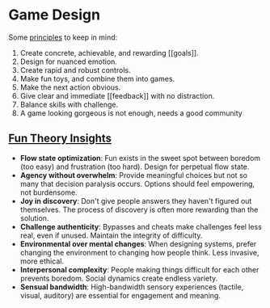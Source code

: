 # Game Design

Some [principles](https://youtu.be/zaxAdRlyZQ8) to keep in mind:

1. Create concrete, achievable, and rewarding [[goals]].
2. Design for nuanced emotion.
3. Create rapid and robust controls.
4. Make fun toys, and combine them into games.
5. Make the next action obvious.
6. Give clear and immediate [[feedback]] with no distraction.
7. Balance skills with challenge.
8. A game looking gorgeous is not enough, needs a good community

## [Fun Theory Insights](https://www.lesswrong.com/posts/qZJBighPrnv9bSqTZ/31-laws-of-fun)

- **Flow state optimization**: Fun exists in the sweet spot between boredom (too easy) and frustration (too hard). Design for perpetual flow state.
- **Agency without overwhelm**: Provide meaningful choices but not so many that decision paralysis occurs. Options should feel empowering, not burdensome.
- **Joy in discovery**: Don't give people answers they haven't figured out themselves. The process of discovery is often more rewarding than the solution.
- **Challenge authenticity**: Bypasses and cheats make challenges feel less real, even if unused. Maintain the integrity of difficulty.
- **Environmental over mental changes**: When designing systems, prefer changing the environment to changing how people think. Less invasive, more ethical.
- **Interpersonal complexity**: People making things difficult for each other prevents boredom. Social dynamics create endless variety.
- **Sensual bandwidth**: High-bandwidth sensory experiences (tactile, visual, auditory) are essential for engagement and meaning.
